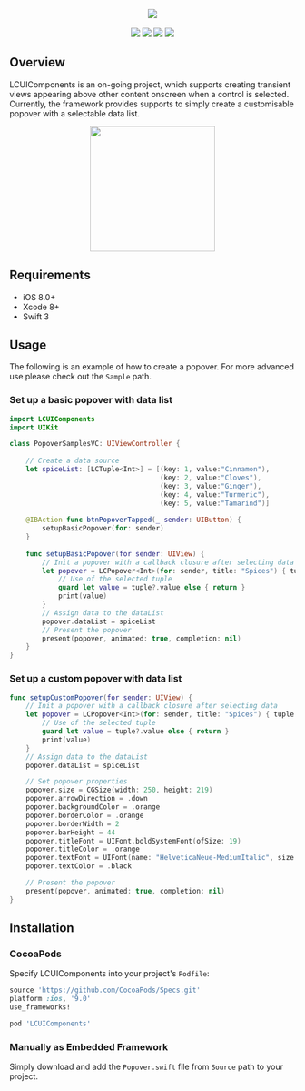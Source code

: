 <p align="center">
  <img src="LCUIComponents/Sample/Resources/img_lc_logo.png" />
  </br></br>
  <img src="https://travis-ci.org/linhcn/LCUIComponents.svg?branch=master" />
  <img src="https://cocoapod-badges.herokuapp.com/v/LCUIComponents/badge.png" />
  <img src="https://cocoapod-badges.herokuapp.com/p/LCUIComponents/badge.png" />
  <img src="https://cocoapod-badges.herokuapp.com/l/LCUIComponents/badge.png" />
</p>

## Overview

LCUIComponents is an on-going project, which supports creating transient views appearing above other content onscreen when a control is selected. Currently, the framework provides supports to simply create a customisable popover with a selectable data list.

<p align="center"><img src="LCUIComponents/Sample/Resources/img_popover_preview.gif" width="220" /></p>

## Requirements

* iOS 8.0+
* Xcode 8+
* Swift 3

## Usage

The following is an example of how to create a popover. For more advanced use please check out the `Sample` path.

### Set up a basic popover with data list

```swift
import LCUIComponents
import UIKit

class PopoverSamplesVC: UIViewController {
    
    // Create a data source
    let spiceList: [LCTuple<Int>] = [(key: 1, value:"Cinnamon"),
                                     (key: 2, value:"Cloves"),
                                     (key: 3, value:"Ginger"),
                                     (key: 4, value:"Turmeric"),
                                     (key: 5, value:"Tamarind")]
    
    @IBAction func btnPopoverTapped(_ sender: UIButton) {
        setupBasicPopover(for: sender)
    }
    
    func setupBasicPopover(for sender: UIView) {
        // Init a popover with a callback closure after selecting data
        let popover = LCPopover<Int>(for: sender, title: "Spices") { tuple in
            // Use of the selected tuple
            guard let value = tuple?.value else { return }
            print(value)
        }
        // Assign data to the dataList
        popover.dataList = spiceList
        // Present the popover
        present(popover, animated: true, completion: nil)
    }
}
```
### Set up a custom popover with data list

```swift
func setupCustomPopover(for sender: UIView) {
    // Init a popover with a callback closure after selecting data
    let popover = LCPopover<Int>(for: sender, title: "Spices") { tuple in
        // Use of the selected tuple
        guard let value = tuple?.value else { return }
        print(value)
    }
    // Assign data to the dataList
    popover.dataList = spiceList

    // Set popover properties
    popover.size = CGSize(width: 250, height: 219)
    popover.arrowDirection = .down
    popover.backgroundColor = .orange
    popover.borderColor = .orange
    popover.borderWidth = 2
    popover.barHeight = 44
    popover.titleFont = UIFont.boldSystemFont(ofSize: 19)
    popover.titleColor = .orange
    popover.textFont = UIFont(name: "HelveticaNeue-MediumItalic", size: 17) ?? UIFont.systemFont(ofSize: 17)
    popover.textColor = .black

    // Present the popover
    present(popover, animated: true, completion: nil)
}
```

## Installation

### CocoaPods

Specify LCUIComponents into your project's `Podfile`:

```ruby
source 'https://github.com/CocoaPods/Specs.git'
platform :ios, '9.0'
use_frameworks!

pod 'LCUIComponents'
```

### Manually as Embedded Framework

Simply download and add the `Popover.swift` file from `Source` path to your project.


